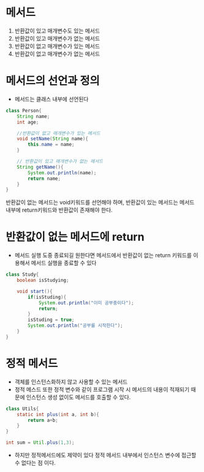# 메서드

1. 반환값이 있고 매개변수도 있는 메서드
2. 반환값이 있고 매개변수가 없는 메서드
3. 반환값이 없고 매개변수가 있는 메서드
4. 반환값이 없고 매개변수가 없는 메서드

# 메서드의 선언과 정의
- 메서드는 클래스 내부에 선언된다

```java
class Person{
    String name;
    int age;

    //반환값이 없고 매개변수가 있는 메서드
    void setName(String name){
        this.name = name;
    }

    // 반환값이 있고 매개변수가 없는 메서드
    String getName(){
        System.out.println(name);
        return name;
    }
}
```

반환값이 없는 메서드는 void키워드를 선언해야 하며, 반환값이 있는 메서드는 메서드 내부에 return키워드와 반환값이 존재해야 한다.

# 반환값이 없는 메서드에 return

- 메서드 실행 도중 종료되길 원한다면 메서드에서 반환값이 없는 return 키워드를 이용해서 메서드 실행을 종료할 수 있다
```java
class Study{
    boolean isStudying;

    void start(){
        if(isStuding){
            System.out.println("이미 공부중이다");
            return;
        }
        isStuding = true;
        System.out.println("공부를 시작한다");
    }
}
```

# 정적 메서드

- 객체를 인스턴스화하지 않고 사용할 수 있는 메서드
- 정적 메스드 또한 정적 변수와 같이 프로그램 시작 시 메서드의 내용이 적재되기 때문에 인스턴스 생성 없이도 메서드를 호출할 수 있다.

```java
class Utils{
    static int plus(int a, int b){
        return a+b;
    }
}

int sum = Util.plus(1,3);
```

- 하지만 정적메서드에도 제약이 있다 정적 메서드 내부에서 인스턴스 변수에 접근할 수 없다는 점 이다.